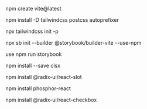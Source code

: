 npm create vite@latest

npm install -D tailwindcss postcss autoprefixer

npx tailwindcss init -p

npx sb init --builder @storybook/builder-vite --use-npm

use npm run storybook

npm install --save clsx

npm install @radix-ui/react-slot

npm install phosphor-react

npm install @radix-ui/react-checkbox